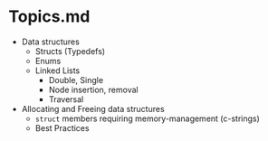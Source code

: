 # Topics.md

- Data structures
    - Structs (Typedefs)
    - Enums
    - Linked Lists
        - Double, Single
        - Node insertion, removal
        - Traversal
- Allocating and Freeing data structures
    - `struct` members requiring memory-management (c-strings)
    - Best Practices

